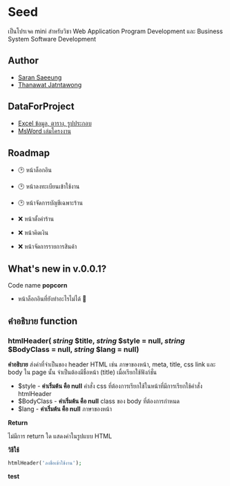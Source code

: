 # Seed

เป็นโปรเจค mini สำหรับวิชา Web Application Program Development และ Business System Software Development


## Author
+ [Saran Saeeung](https://github.com/Mickey4527)
+ [Thanawat Jatntawong](https://github.com/thanawat88)

## DataForProject
+ [Excel ข้อมูล, ตาราง, รูปประกอบ](https://mailrmuttac-my.sharepoint.com/:x:/g/personal/1164109051311_mail_rmutt_ac_th/EeM59Yh529RClZh2KcGH-RwBCQoQnuh4ZBjJDD42kF1ZqQ?e=K02Clp&nav=MTVfe0UzMzI3RjA5LUE5NTctNDY0RS05NEVCLUNFRjM4ODBFQjg0OH0)
+ [MsWord เล่มโครงงาน](https://mailrmuttac-my.sharepoint.com/:w:/g/personal/1164109050834_mail_rmutt_ac_th/EVoxOPICQLNOlR3Os3zXfJUB_4y-54cq6vF33k4R58UFgQ?e=Y0dhyo)

## Roadmap

+ 🕑 หน้าล็อกอิน
+ 🕑 หน้าลงทะเบียนเข้าใช้งาน

+ 🕑 หน้าจัดการบัญชีเฉพาะร้าน
+ ❌ หน้าตั้งค่าร้าน
+ ❌ หน้าคิดเงิน
+ ❌ หน้าจัดการรายการสินค้า

## What's new in v.0.0.1?
Code name **popcorn**
+ หน้าล็อกอินที่ยังทำอะไรไม่ได้ 🎊


## คำอธิบาย function

### htmlHeader( _string_ $title, _string_ $style = null, _string_ $BodyClass = null, _string_ $lang = null)

**คำอธิบาย** ส่งค่าที่จำเป็นของ header HTML เช่น ภาษาของหน้า, meta, title, css link และ body ใน page นั้น จำเป็นต้องมีชื่อหน้า (title) เมื่อเรียกใช้ฟังก์ชั่น
+ $style - **ค่าเริ่มต้น คือ null** คำสั่ง css ที่ต้องการเรียกใช้ในหน้าที่มีการเรียกใช้คำสั่ง htmlHeader
+ $BodyClass - **ค่าเริ่มต้น คือ null** class ของ body ที่ต้องการกำหนด
+ $lang - **ค่าเริ่มต้น คือ null** ภาษาของหน้า
  
**Return**

ไม่มีการ return ใด แสดงค่าในรูปแบบ HTML

**วิธีใช้**
```php
htmlHeader('ลงชื่อเข้าใช้งาน');
```

**test**
